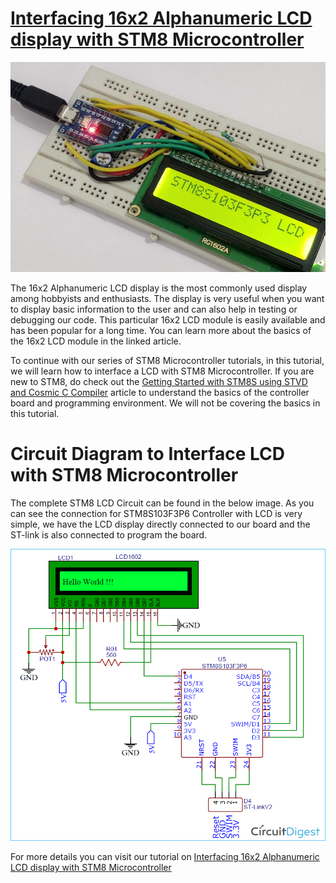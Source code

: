 # [Interfacing 16x2 Alphanumeric LCD display with STM8 Microcontroller](https://circuitdigest.com/microcontroller-projects/interfacing-16x2-lcd-display-with-stm8-microcontroller)

<img src="https://github.com/Circuit-Digest/STM8S103F3P6_Cosmic_C_Tutorial/blob/master/IMAGES/T4_Interfacing_16x2_Alphanumeric_LCD_display_with_STM8_Microcontroller.jpg" alt="image3" title="image3">

The 16x2 Alphanumeric LCD display is the most commonly used display among hobbyists and enthusiasts. The display is very useful when you want to display basic information to the user and can also help in testing or debugging our code. This particular 16x2 LCD module is easily available and has been popular for a long time. You can learn more about the basics of the 16x2 LCD module in the linked article.

To continue with our series of STM8 Microcontroller tutorials, in this tutorial, we will learn how to interface a LCD with STM8 Microcontroller. 
If you are new to STM8, do check out the [Getting Started with STM8S using STVD and Cosmic C Compiler](https://circuitdigest.com/microcontroller-projects/getting-started-with-stm8s-using-stvd-and-cosmic-c-compiler) article to understand the basics of the controller board and programming environment. We will not be covering the basics in this tutorial.


# Circuit Diagram to Interface LCD with STM8 Microcontroller

The complete STM8 LCD Circuit can be found in the below image. As you can see the connection for STM8S103F3P6 Controller with LCD is very simple, we have the LCD display directly connected to our board and the ST-link is also connected to program the board.

<img src="https://github.com/Circuit-Digest/STM8S103F3P6_Cosmic_C_Tutorial/blob/master/Schematics/T4_Interfacing_16x2_Alphanumeric_LCD_display_with_STM8_Microcontroller.png" alt="image3" title="image3">



For more details you can visit our tutorial on [Interfacing 16x2 Alphanumeric LCD display with STM8 Microcontroller](https://circuitdigest.com/microcontroller-projects/interfacing-16x2-lcd-display-with-stm8-microcontroller)
